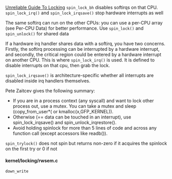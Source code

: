 [Unreliable Guide To Locking](https://www.kernel.org/doc/html/v4.15/kernel-hacking/locking.html#cheat-sheet-for-locking)
`spin_lock_bh` disables softirqs on that CPU. `spin_lock_irq()` and `spin_lock_irqsave()` stop hardware interrupts as well

The same softirq can run on the other CPUs: you can use a per-CPU array (see Per-CPU Data) for better performance. Use `spin_lock()` and `spin_unlock()` for shared data

If a hardware irq handler shares data with a softirq, you have two concerns. Firstly, the softirq processing can be interrupted by a hardware interrupt, and secondly, the critical region could be entered by a hardware interrupt on another CPU. This is where `spin_lock_irq()` is used. It is defined to disable interrupts on that cpu, then grab the lock.

`spin_lock_irqsave()` is architecture-specific whether all interrupts are disabled inside irq handlers themselves.

Pete Zaitcev gives the following summary:

* If you are in a process context (any syscall) and want to lock other process out, use a mutex. You can take a mutex and sleep (copy_from_user*( or kmalloc(x,GFP_KERNEL)).
* Otherwise (== data can be touched in an interrupt), use spin_lock_irqsave() and spin_unlock_irqrestore().
* Avoid holding spinlock for more than 5 lines of code and across any function call (except accessors like readb()).

`spin_trylock()` does not spin but returns non-zero if it acquires the spinlock on the first try or 0 if not

#### kernel/locking/rwsem.c

```
down_write

```
